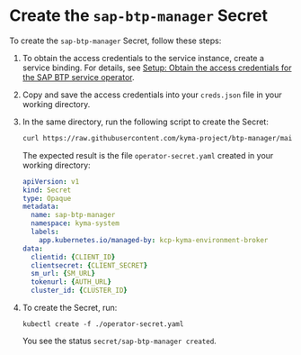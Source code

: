 # Create the `sap-btp-manager` Secret

<!--this content is for OS users only-->
To create the `sap-btp-manager` Secret, follow these steps:
1. To obtain the access credentials to the service instance, create a service binding.  For details, see [Setup: Obtain the access credentials for the SAP BTP service operator](https://github.com/SAP/sap-btp-service-operator#setup).
2. Copy and save the access credentials into your `creds.json` file in your working directory. 
3. In the same directory, run the following script to create the Secret:
   
   ```sh
   curl https://raw.githubusercontent.com/kyma-project/btp-manager/main/hack/create-secret-file.sh | bash -s
   ```

    The expected result is the file `operator-secret.yaml` created in your working directory:

    ```yaml
    apiVersion: v1
    kind: Secret
    type: Opaque
    metadata:
      name: sap-btp-manager
      namespace: kyma-system
      labels:
        app.kubernetes.io/managed-by: kcp-kyma-environment-broker
    data:
      clientid: {CLIENT_ID}
      clientsecret: {CLIENT_SECRET}
      sm_url: {SM_URL}
      tokenurl: {AUTH_URL}
      cluster_id: {CLUSTER_ID}
    ```
4. To create the Secret, run:

    ```
    kubectl create -f ./operator-secret.yaml
    ```

    You see the status `secret/sap-btp-manager created`.